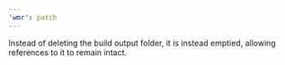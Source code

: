 ```yaml
---
'wmr': patch
---
```


Instead of deleting the build output folder, it is instead emptied, allowing references to it to remain intact.
